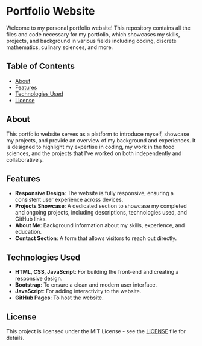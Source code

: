 # Portfolio Website

Welcome to my personal portfolio website! This repository contains all the files and code necessary for my portfolio, which showcases my skills, projects, and background in various fields including coding, discrete mathematics, culinary sciences, and more.

## Table of Contents

- [About](#about)
- [Features](#features)
- [Technologies Used](#technologies-used)
- [License](#license)

## About

This portfolio website serves as a platform to introduce myself, showcase my projects, and provide an overview of my background and experiences. It is designed to highlight my expertise in coding, my work in the food sciences, and the projects that I've worked on both independently and collaboratively.

## Features

- **Responsive Design**: The website is fully responsive, ensuring a consistent user experience across devices.
- **Projects Showcase**: A dedicated section to showcase my completed and ongoing projects, including descriptions, technologies used, and GitHub links.
- **About Me**: Background information about my skills, experience, and education.
- **Contact Section**: A form that allows visitors to reach out directly.

## Technologies Used

- **HTML, CSS, JavaScript**: For building the front-end and creating a responsive design.
- **Bootstrap**: To ensure a clean and modern user interface.
- **JavaScript**: For adding interactivity to the website.
- **GitHub Pages**: To host the website.

## License

This project is licensed under the MIT License - see the [LICENSE](LICENSE) file for details.

